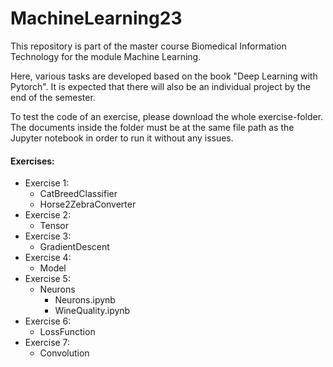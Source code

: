 # MachineLearning23

This repository is part of the master course Biomedical Information Technology for the module Machine Learning. 

Here, various tasks are developed based on the book "Deep Learning with Pytorch". 
It is expected that there will also be an individual project by the end of the semester.


To test the code of an exercise, please download the whole exercise-folder. 
The documents inside the folder must be at the same file path as the Jupyter notebook in order to run it without any issues.

#### Exercises:
- Exercise 1:
    - CatBreedClassifier
    - Horse2ZebraConverter
- Exercise 2:
    - Tensor
- Exercise 3:
    - GradientDescent
- Exercise 4:
    - Model
- Exercise 5:
    - Neurons
        - Neurons.ipynb
        - WineQuality.ipynb
- Exercise 6:
    - LossFunction
- Exercise 7:
    - Convolution